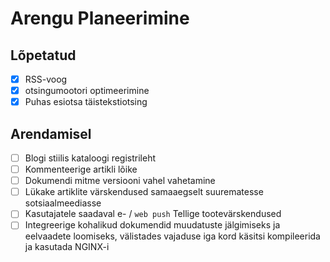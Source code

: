 # Arengu Planeerimine

## Lõpetatud

- [x] RSS-voog
- [x] otsingumootori optimeerimine
- [x] Puhas esiotsa täistekstiotsing

## Arendamisel

- [ ] Blogi stiilis kataloogi registrileht
- [ ] Kommenteerige artikli lõike
- [ ] Dokumendi mitme versiooni vahel vahetamine
- [ ] Lükake artiklite värskendused samaaegselt suurematesse sotsiaalmeediasse
- [ ] Kasutajatele saadaval e- / `web push` Tellige tootevärskendused
- [ ] Integreerige kohalikud dokumendid muudatuste jälgimiseks ja eelvaadete loomiseks, välistades vajaduse iga kord käsitsi kompileerida ja kasutada NGINX-i